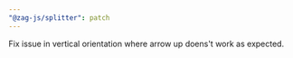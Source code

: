 ```yaml
---
"@zag-js/splitter": patch
---
```


Fix issue in vertical orientation where arrow up doens't work as expected.

